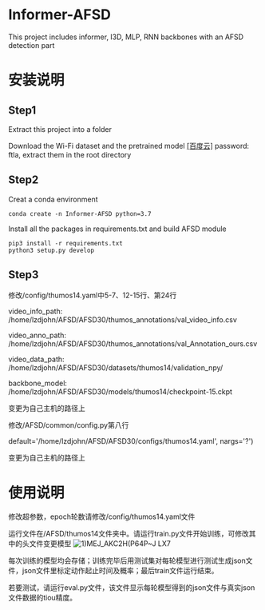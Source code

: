 # Informer-AFSD
This project includes informer, I3D, MLP, RNN backbones with an AFSD detection part

# 安装说明
## Step1
Extract this project into a folder

Download the Wi-Fi dataset and the pretrained model [\[百度云\]](https://pan.baidu.com/s/146T_QCo1HGUL895mCFt8HQ?pwd=ftla) password: ftla, extract them in the root directory


## Step2
Creat a conda environment
```shell script
conda create -n Informer-AFSD python=3.7
```
Install all the packages in requirements.txt and build AFSD module
```shell script
pip3 install -r requirements.txt
python3 setup.py develop
```
## Step3
修改/config/thumos14.yaml中5-7、12-15行、第24行

video_info_path: /home/lzdjohn/AFSD/AFSD30/thumos_annotations/val_video_info.csv

video_anno_path: /home/lzdjohn/AFSD/AFSD30/thumos_annotations/val_Annotation_ours.csv

video_data_path: /home/lzdjohn/AFSD/AFSD30/datasets/thumos14/validation_npy/

backbone_model: /home/lzdjohn/AFSD/AFSD30/models/thumos14/checkpoint-15.ckpt
    
变更为自己主机的路径上

修改/AFSD/common/config.py第八行

default='/home/lzdjohn/AFSD/AFSD30/configs/thumos14.yaml', nargs='?')

变更为自己主机的路径上

# 使用说明
修改超参数，epoch轮数请修改/config/thumos14.yaml文件

运行文件在/AFSD/thumos14文件夹中。请运行train.py文件开始训练，可修改其中的头文件变更模型
![1)MEJ_AKC2H(P64P~J LX7](https://user-images.githubusercontent.com/47667100/194705980-262a1f31-4572-4a7d-bacc-48397af851eb.png)

每次训练的模型均会存储；训练完毕后用测试集对每轮模型进行测试生成json文件，json文件里标定动作起止时间及概率；最后train文件运行结束。

若要测试，请运行eval.py文件，该文件显示每轮模型得到的json文件与真实json文件数据的tiou精度。
